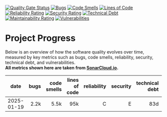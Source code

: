[![Quality Gate Status](https://sonarcloud.io/api/project_badges/measure?project=ringostarr80_phpPgAdmin&metric=alert_status)](https://sonarcloud.io/summary/new_code?id=ringostarr80_phpPgAdmin)
[![Bugs](https://sonarcloud.io/api/project_badges/measure?project=ringostarr80_phpPgAdmin&metric=bugs)](https://sonarcloud.io/summary/new_code?id=ringostarr80_phpPgAdmin)
[![Code Smells](https://sonarcloud.io/api/project_badges/measure?project=ringostarr80_phpPgAdmin&metric=code_smells)](https://sonarcloud.io/summary/new_code?id=ringostarr80_phpPgAdmin)
[![Lines of Code](https://sonarcloud.io/api/project_badges/measure?project=ringostarr80_phpPgAdmin&metric=ncloc)](https://sonarcloud.io/summary/new_code?id=ringostarr80_phpPgAdmin)
[![Reliability Rating](https://sonarcloud.io/api/project_badges/measure?project=ringostarr80_phpPgAdmin&metric=reliability_rating)](https://sonarcloud.io/summary/new_code?id=ringostarr80_phpPgAdmin)
[![Security Rating](https://sonarcloud.io/api/project_badges/measure?project=ringostarr80_phpPgAdmin&metric=security_rating)](https://sonarcloud.io/summary/new_code?id=ringostarr80_phpPgAdmin)
[![Technical Debt](https://sonarcloud.io/api/project_badges/measure?project=ringostarr80_phpPgAdmin&metric=sqale_index)](https://sonarcloud.io/summary/new_code?id=ringostarr80_phpPgAdmin)
[![Maintainability Rating](https://sonarcloud.io/api/project_badges/measure?project=ringostarr80_phpPgAdmin&metric=sqale_rating)](https://sonarcloud.io/summary/new_code?id=ringostarr80_phpPgAdmin)
[![Vulnerabilities](https://sonarcloud.io/api/project_badges/measure?project=ringostarr80_phpPgAdmin&metric=vulnerabilities)](https://sonarcloud.io/summary/new_code?id=ringostarr80_phpPgAdmin)

# Project Progress

Below is an overview of how the software quality evolves over time, measured by key metrics such as bugs, code smells, reliability, security, technical debt, and vulnerabilities.  
**All metrics shown here are taken from [SonarCloud.io](https://sonarcloud.io/project/overview?id=ringostarr80_phpPgAdmin).**

| date         | bugs | code smells | lines of code | reliability | security | technical debt | maintainability | vulnerabilities |
|--------------|-----:|------------:|--------------:|------------:|---------:|---------------:|----------------:|----------------:|
| 2025-01-19   | 2.2k |     5.5k    |      95k      |      C      |    E     |     83d        |        A        |        82       |
